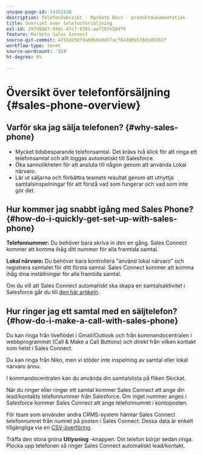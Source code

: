 ```yaml
---
unique-page-id: 14352438
description: Telefonöversikt - Marketo Docs - produktdokumentation
title: Översikt över telefonförsäljning
exl-id: 297d8d87-94dc-47c7-9781-ae7187e5ddf9
feature: Marketo Sales Connect
source-git-commit: 431bd258f9a68bbb9df7acf043085578d3d91b1f
workflow-type: tm+mt
source-wordcount: '314'
ht-degree: 0%

---
```


# Översikt över telefonförsäljning {#sales-phone-overview}

## Varför ska jag sälja telefonen? {#why-sales-phone}

* Mycket tidsbesparande telefonsamtal. Det krävs två klick för att ringa ett telefonsamtal och allt loggas automatiskt till Salesforce.
* Öka sannolikheten för att ansluta till någon genom att använda Lokal närvaro.
* Lär ut säljarna och förbättra teamets resultat genom att utnyttja samtalsinspelningar för att förstå vad som fungerar och vad som inte gör det.

## Hur kommer jag snabbt igång med Sales Phone? {#how-do-i-quickly-get-set-up-with-sales-phone}

**Telefonnummer:** Du behöver bara skriva in den en gång. Sales Connect kommer att komma ihåg ditt nummer för alla framtida samtal.

**Lokal närvaro:** Du behöver bara kontrollera &quot;använd lokal närvaro&quot; och registrera samtalet för ditt första samtal. Sales Connect kommer att komma ihåg dina inställningar för alla framtida samtal.

Om du vill att Sales Connect automatiskt ska skapa en samtalsaktivitet i Salesforce går du till [den här artikeln](/help/marketo/product-docs/marketo-sales-connect/phone/calls-arent-logging-to-salesforce.md).

## Hur ringer jag ett samtal med en säljtelefon? {#how-do-i-make-a-call-with-sales-phone}

Du kan ringa från liveflödet i Gmail/Outlook och från kommandocentralen i webbprogrammet (Call &amp; Make a Call Buttons) och direkt från vilken kontakt som helst i Sales Connect.

Du kan ringa från Niko, men vi stöder inte inspelning av samtal eller lokal närvaro ännu.

I kommandocentralen kan du använda din samtalslista på fliken Skickat.

När du ringer eller ringer ett samtal kommer Sales Connect att ange din lead/kontakts telefonnummer från Salesforce. Om inget nummer anges i Salesforce kommer Sales Connect att ange telefonnumret i kontoposten.

För team som använder andra CRMS-system hämtar Sales Connect telefonnumret från numret på posten i Sales Connect. Dessa data är enkelt tillgängliga via en [CSV-överföring](/help/marketo/product-docs/marketo-sales-connect/people/managing-contacts/import-contacts-via-csv.md).

Träffa den stora gröna **Utlysning** -knappen. Din telefon börjar sedan ringa. Plocka upp telefonen så ringer Sales Connect automatiskt lead/kontakt.
